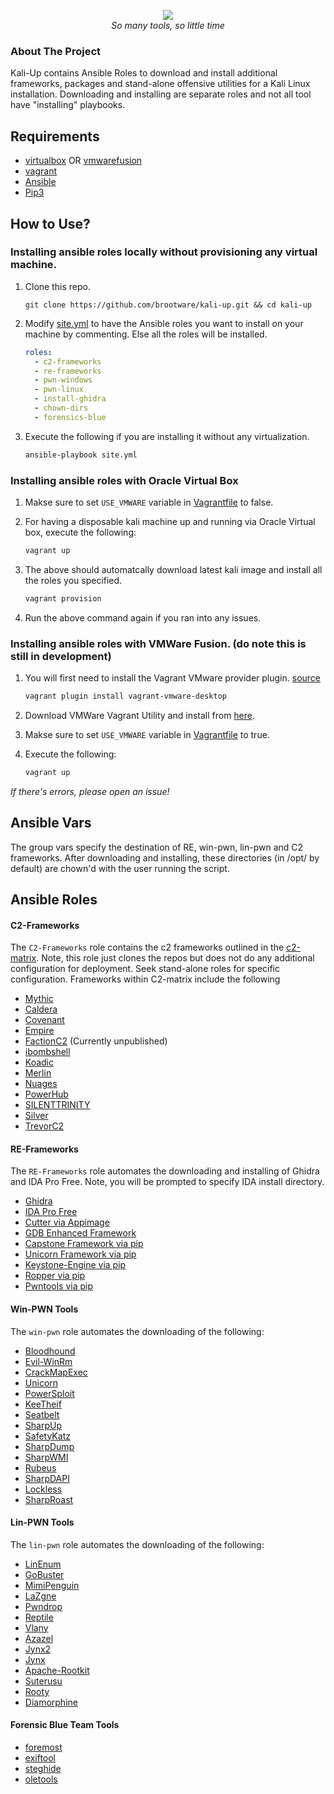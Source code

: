 <p align="center">
<img src="https://i.imgur.com/pWf4nRB.png" />
<br />
<i>So many tools, so little time</i>
</p>

### About The Project

Kali-Up contains Ansible Roles to download and install additional frameworks, packages and stand-alone offensive utilities for a Kali Linux installation.
Downloading and installing are separate roles and not all tool have "installing" playbooks.

## Requirements

- [virtualbox](https://www.virtualbox.org/wiki/Downloads) OR [vmwarefusion](https://customerconnect.vmware.com/web/vmware/evalcenter?p=fusion-player-personal)
- [vagrant](https://www.vagrantup.com/docs/installation)
- [Ansible](https://docs.ansible.com/ansible/latest/installation_guide/intro_installation.html#installing-and-upgrading-ansible-with-pip)
- [Pip3](https://pip.pypa.io/en/stable/installation/)

## How to Use?

### Installing ansible roles locally without provisioning any virtual machine.

1. Clone this repo.

   ```
   git clone https://github.com/brootware/kali-up.git && cd kali-up
   ```

2. Modify [site.yml](./site.yml) to have the Ansible roles you want to install on your machine by commenting. Else all the roles will be installed.

   ```yaml
   roles:
     - c2-frameworks
     - re-frameworks
     - pwn-windows
     - pwn-linux
     - install-ghidra
     - chown-dirs
     - forensics-blue
   ```

3. Execute the following if you are installing it without any virtualization.

   ```bash
   ansible-playbook site.yml
   ```

### Installing ansible roles with Oracle Virtual Box

1. Makse sure to set ```USE_VMWARE``` variable in [Vagrantfile](./Vagrantfile) to false.

2. For having a disposable kali machine up and running via Oracle Virtual box, execute the following:

   ```bash
   vagrant up
   ```

3. The above should automatcally download latest kali image and install all the roles you specified.

   ```bash
   vagrant provision
   ```

4. Run the above command again if you ran into any issues.

### Installing ansible roles with VMWare Fusion. (do note this is still in development)

1. You will first need to install the Vagrant VMware provider plugin. [source](https://www.vagrantup.com/docs/providers/vmware/installation)

   ```bash
   vagrant plugin install vagrant-vmware-desktop
   ```

2. Download VMWare Vagrant Utility and install from [here](https://www.vagrantup.com/vmware/downloads).

3. Makse sure to set ```USE_VMWARE``` variable in [Vagrantfile](./Vagrantfile) to true.

4. Execute the following:

   ```bash
   vagrant up
   ```

_If there's errors, please open an issue!_

## Ansible Vars

The group vars specify the destination of RE, win-pwn, lin-pwn and C2 frameworks.
After downloading and installing, these directories (in /opt/ by default) are chown'd with the user running the script.

## Ansible Roles

#### C2-Frameworks

The `C2-Frameworks` role contains the c2 frameworks outlined in the [c2-matrix](https://howto.thec2matrix.com).
Note, this role just clones the repos but does not do any additional configuration for deployment. Seek stand-alone
roles for specific configuration. Frameworks within C2-matrix include the following

- [Mythic](https://www.github.com/its-a-feature/Mythic)
- [Caldera](https://www.github.com/mitre/caldera)
- [Covenant](https://www.github.com/cobbr/Covenant)
- [Empire](https://www.github.com/BC-SECURITY/Empire.git)
- [FactionC2](https://www.github.com/FactionC2/Faction) (Currently unpublished)
- [ibombshell](https://www.github.com/ElevenPaths/ibombshell.git)
- [Koadic](https://www.github.com/zerosum0x0/koadic)
- [Merlin](https://www.github.com/Ne0nd0g/merlin)
- [Nuages](https://www.github.com/p3nt4/Nuages)
- [PowerHub](https://github.com/AdrianVollmer/PowerHub.git)
- [SILENTTRINITY](https://github.com/byt3bl33d3r/SILENTTRINITY)
- [Silver](https://github.com/BishopFox/sliver)
- [TrevorC2](https://github.com/trustedsec/trevorc2.git)

#### RE-Frameworks

The `RE-Frameworks` role automates the downloading and installing of Ghidra and IDA Pro Free.
Note, you will be prompted to specify IDA install directory.

- [Ghidra](https://ghidra-sre.org/)
- [IDA Pro Free](https://www.hex-rays.com/products/ida/support/download_freeware/)
- [Cutter via Appimage](https://github.com/radareorg/cutter)
- [GDB Enhanced Framework](https://github.com/hugsy/gef)
- [Capstone Framework via pip](https://github.com/aquynh/capstone)
- [Unicorn Framework via pip](https://github.com/unicorn-engine/unicorn)
- [Keystone-Engine via pip](https://github.com/keystone-engine/keystone)
- [Ropper via pip](https://github.com/sashs/Ropper)
- [Pwntools via pip](https://github.com/Gallopsled/pwntools)

#### Win-PWN Tools

The `win-pwn` role automates the downloading of the following:

- [Bloodhound](https://github.com/BloodHoundAD/BloodHound)
- [Evil-WinRm](https://github.com/Hackplayers/evil-winrm)
- [CrackMapExec](https://github.com/byt3bl33d3r/CrackMapExec)
- [Unicorn](https://github.com/trustedsec/unicorn)
- [PowerSploit](https://github.com/PowerShellMafia/PowerSploit)
- [KeeTheif](https://github.com/GhostPack/KeeThief)
- [Seatbelt](https://github.com/GhostPack/Seatbelt)
- [SharpUp](https://github.com/GhostPack/SharpUp)
- [SafetyKatz](https://github.com/GhostPack/SafetyKatz)
- [SharpDump](https://github.com/GhostPack/SharpDump)
- [SharpWMI](https://github.com/GhostPack/SharpWMI)
- [Rubeus](https://github.com/GhostPack/Rubeus)
- [SharpDAPI](https://github.com/GhostPack/SharpDPAPI)
- [Lockless](https://github.com/GhostPack/Lockless)
- [SharpRoast](https://github.com/GhostPack/SharpRoast)

#### Lin-PWN Tools

The `lin-pwn` role automates the downloading of the following:

- [LinEnum](https://github.com/rebootuser/LinEnum)
- [GoBuster](https://github.com/OJ/gobuster)
- [MimiPenguin](https://github.com/huntergregal/mimipenguin)
- [LaZgne](https://github.com/AlessandroZ/LaZagne)
- [Pwndrop](https://github.com/kgretzky/pwndrop)
- [Reptile](https://github.com/f0rb1dd3n/Reptile)
- [Vlany](https://github.com/mempodippy/vlany)
- [Azazel](https://github.com/chokepoint/azazel)
- [Jynx2](https://github.com/chokepoint/Jynx2)
- [Jynx](https://github.com/chokepoint/jynxkit)
- [Apache-Rootkit](https://github.com/ChristianPapathanasiou/apache-rootkit)
- [Suterusu](https://github.com/mncoppola/suterusu)
- [Rooty](https://github.com/jermeyyy/rooty)
- [Diamorphine](https://github.com/m0nad/Diamorphine)

#### Forensic Blue Team Tools

- [foremost](https://salsa.debian.org/rul/foremost/tree/debian/sid)
- [exiftool](https://github.com/exiftool/exiftool)
- [steghide](https://salsa.debian.org/pkg-security-team/steghide)
- [oletools](http://decalage.info/python/oletools)
